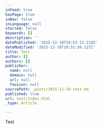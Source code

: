 ```yaml
---
inFeed: true
hasPage: true
inNav: false
inLanguage: null
starred: false
keywords: []
description: ''
datePublished: '2015-12-10T18:53:13.218Z'
dateModified: '2015-12-10T18:52:50.127Z'
title: Test
author: []
authors: []
publisher:
  name: null
  domain: null
  url: null
  favicon: null
sourcePath: _posts/2015-12-10-test.md
published: true
url: test/index.html
_type: Article

---
```

Test